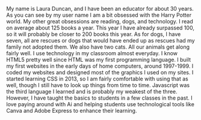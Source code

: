 My name is Laura Duncan, and I have been an educator for about 30 years. As you can see by my user name I am a bit obsessed with the Harry Potter world. My other great obsessions are reading, dogs, and technology. I read on average about 125 books a year. This year I have already surpassed 100, so it will probably be closer to 200 books this year. As for dogs, I have seven, all are rescues or dogs that would have ended up as rescues had my family not adopted them. We also have two cats. All our animals get along fairly well. I use technology in my classroom almost everyday. I know HTML5 pretty well since HTML was my first programming language. I built my first websites in the early days of home computers, around 1997-1999. I coded my websites and designed most of the graphics I used on my sites. I started learning CSS in 2013, so I am fairly comfortable with using that as well, though I still have to look up things from time to time. Javascript was the third language I learned and is probably my weakest of the three. However, I have taught the basics to students in a few classes in the past. I love paying around with Ai and helping students use technological tools like Canva and Adobe Express to enhance their learning.
